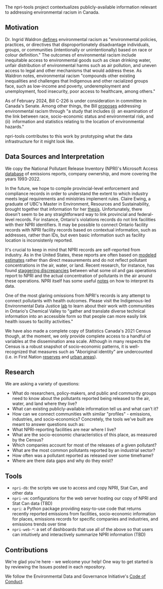 The npri-tools project contextualizes publicly-available information relevant to addressing environmental racism in Canada.

## Motivation
Dr. Ingrid Waldron [defines](https://en.ccunesco.ca/-/media/Files/Unesco/Resources/2020/07/EnvironmentalRacismCanada.pdf) environmental racism as "environmental policies, practices, or directives that disproportionately
disadvantage individuals, groups, or communities (intentionally or unintentionally) based on race or colour definition." The outcomes of environmental racism include inequitable access to environmental goods such as clean drinking water, unfair distribution of environmental harms such as air pollution, and uneven access to legal and other mechanisms that would address these. As Waldron notes, environmental racism "compounds other existing inequalities and challenges that Indigenous and other racialized groups face, such as low-income and poverty, underemployment and unemployment, food insecurity, poor access to healthcare, among others." 

As of February 2024, Bill C-226 is under consideration in committee in Canada's Senate. Among other things, the Bill [proposes](https://www.parl.ca/DocumentViewer/en/44-1/bill/C-226/third-reading) addressing environmental racism through "a study that includes (i) an examination of the link between race, socio-economic status and environmental risk, and (ii) information and statistics relating to the location of environmental hazards." 

npri-tools contributes to this work by prototyping what the data infrastructure for it might look like.

## Data Sources and Interpretation
We copy the National Pollutant Release Inventory (NPRI)'s Microsoft Access [database](https://open.canada.ca/data/en/dataset/06022cc0-a31e-4b4c-850d-d4dccda5f3ac) of emissions reports, company ownership, and more covering the years 1993-2022.

In the future, we hope to compile provincial-level enforcement and compliance records in order to understand the extent to which industry meets legal requirements and ministries implement rules. Claire Ewing, a graduate of UBC's Master in Environment, Resources and Sustainability, brought together that information for her [thesis](https://open.library.ubc.ca/soa/cIRcle/collections/ubctheses/24/items/1.0402474?o=16). Unfortunately, there doesn't seem to be any straightforward way to link provincial and federal-level records. For instance, Ontario's violations records do not link facilities with their NPRI identifiers. It may be possible to connect Ontario facility records with NPRI facility records based on contextual information, such as addresses, rather than IDs, but even basic information such as facility location is inconsistenly reported.

It's crucial to keep in mind that NPRI records are self-reported from industry. As in the United States, these reports are often based on [modeled estimates](https://propublica.org/article/whats-polluting-the-air-not-even-the-epa-can-say) rather than direct measurements and do not reflect pollutant concentrations in the air, water, or land. Recent research, for instance, has found [staggering discrepancies](https://www.cbc.ca/news/science/alberta-oilsands-research-emissions-1.7093626) between what some oil and gas operations report to NPRI and the actual concentration of pollutants in the air around these operations. NPRI itself has some useful [notes](https://www.canada.ca/en/environment-climate-change/services/national-pollutant-release-inventory/using-interpreting-data.html) on how to interpret its data. 

One of the most glaring omissions from NPRI's records is any attempt to connect pollutants with health outcomes. Please visit the Indigenous-led Environmental Data Justice [lab](https://technoscienceunit.org/people/lab/) to learn about their work with communities in Ontario's Chemical Valley to "gather and translate diverse technical information into an accessible form so that people can more easily link health issues to facility activities." 

We have also made a complete copy of Statistics Canada's 2021 Census though, at the moment, we only provide complete access to a handful of variables at the dissemination area scale. Although in many respects the Census is a robust snapshot of socio-economic patterns, it is well-recognized that measures such as "Aboriginal identity" are undercounted (i.e. in First Nation [reserves](https://www.cbc.ca/news/canada/north/indigenous-gaps-census-1.6419156) and [urban areas](https://www.cbc.ca/news/canada/toronto/toronto-urban-indigenous-census-1.6192449)).

## Research
We are asking a variety of questions:
- What do researchers, policy-makers, and public and community groups need to know about the pollutants reported being released to the air, water, and land where they live?
- What can existing publicly-available information tell us and what can't it?
- How can we connect communities with similar "profiles" - emissions, industries, and socio-economics?
Concretely, the tools we've built are meant to answer questions such as:
- What NPRI-reporting facilities are near where I live?
- What are the socio-economic characteristics of this place, as measured by the Census?
- Which companies account for most of the releases of a given pollutant?
- What are the most common pollutants reported by an industrial sector?
- How often was a pollutant reported as released over some timeframe?
- Where are there data gaps and why do they exist?

## Tools
- `npri-db`: the scripts we use to access and copy NPRI, Stat Can, and other data
- `npri-vm`: configurations for the web server hosting our copy of NPRI and Stat Can data (TBD)
- `npri`: a Python package providing easy-to-use code that returns recently reported emissions from facilities, socio-economic information for places, emissions records for specific companies and industries, and emissions trends over time
- `npri-web-*`: a set of dashboards that use all of the above so that users can intuitively and interactively summarize NPRI information (TBD)

## Contributions
We're glad you're here - we welcome your help! One way to get started is by reviewing the Issues posted in each repository.

We follow the Environmental Data and Governance Initiative's [Code of Conduct](https://docs.google.com/document/d/1zqFPVjQ__x3tfcSlir-jeO7O-mcCh4oKyNNlJEpJMOU/edit#heading=h.2453p0hjle5m).
